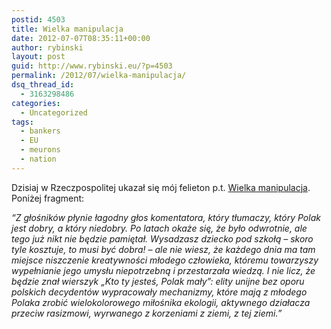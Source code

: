 ```yaml
---
postid: 4503
title: Wielka manipulacja
date: 2012-07-07T08:35:11+00:00
author: rybinski
layout: post
guid: http://www.rybinski.eu/?p=4503
permalink: /2012/07/wielka-manipulacja/
dsq_thread_id:
  - 3163298486
categories:
  - Uncategorized
tags:
  - bankers
  - EU
  - meurons
  - nation
---
```

Dzisiaj w Rzeczpospolitej ukazał się mój felieton p.t. [Wielka manipulacja](http://www.rp.pl/artykul/9133,909310-Wielka-manipulacja.html). Poniżej fragment:

_“Z głośników płynie łagodny głos komentatora, który tłumaczy, który Polak jest dobry, a który niedobry. Po latach okaże się, że było odwrotnie, ale tego już nikt nie będzie pamiętał. Wysadzasz dziecko pod szkołą – skoro tyle kosztuje, to musi być dobra! – ale nie wiesz, że każdego dnia ma tam miejsce niszczenie kreatywności młodego człowieka, któremu towarzyszy wypełnianie jego umysłu niepotrzebną i przestarzała wiedzą. I nie licz, że będzie znał wierszyk „Kto ty jesteś, Polak mały”: elity unijne bez oporu polskich decydentów wypracowały mechanizmy, które mają z młodego Polaka zrobić wielokolorowego miłośnika ekologii, aktywnego działacza przeciw rasizmowi, wyrwanego z korzeniami z ziemi, z tej ziemi.”_

 
